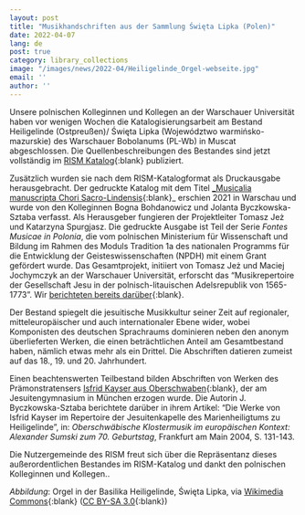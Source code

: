 ```yaml
---
layout: post
title: "Musikhandschriften aus der Sammlung Święta Lipka (Polen)"
date: 2022-04-07
lang: de
post: true
category: library_collections
image: "/images/news/2022-04/Heiligelinde_Orgel-webseite.jpg"
email: ''
author: ''
---
```


Unsere polnischen Kolleginnen und Kollegen an der Warschauer Universität haben vor wenigen Wochen die Katalogisierungsarbeit am Bestand Heiligelinde (Ostpreußen)/ Święta Lipka (Województwo warmińsko-mazurskie) des Warschauer Bobolanums (PL-Wb) in Muscat abgeschlossen. Die Quellenbeschreibungen des Bestandes sind jetzt vollständig im [RISM Katalog](https://opac.rism.info/search?View=rism&siglum=PL-Wb){:blank} publiziert. 

 Zusätzlich wurden sie nach dem RISM-Katalogformat als Druckausgabe herausgebracht. Der gedruckte Katalog mit dem Titel [_Musicalia manuscripta Chori Sacro-Lindensis](http://sublupa.pl/pl/p/A-VI.-Musicalia-manuscripta-Chori-Sacro-Lindensis/416){:blank}_ erschien 2021 in Warschau und wurde von den Kolleginnen Bogna Bohdanowicz und Jolanta Byczkowska-Sztaba verfasst. Als Herausgeber fungieren der Projektleiter Tomasz Jeż und Katarzyna Spurgjasz. Die gedruckte Ausgabe ist Teil der Serie _Fontes Musicae in Polonia_, die vom polnischen Ministerium für Wissenschaft und Bildung im Rahmen des Moduls Tradition 1a des nationalen Programms für die Entwicklung der Geisteswissenschaften (NPDH) mit einem Grant gefördert wurde. Das Gesamtprojekt, initiiert von Tomasz Jeż und Maciej Jochymczyk an der Warschauer Universität, erforscht das “Musikrepertoire der Gesellschaft Jesu in der polnisch-litauischen Adelsrepublik von 1565-1773”. Wir [berichteten bereits darüber](/events/2016/02/19/conference-the-music-repertoire-of-the-society-of.html){:blank}.

Der Bestand spiegelt die jesuitische Musikkultur seiner Zeit auf regionaler, mitteleuropäischer und auch internationaler Ebene wider, wobei Komponisten des deutschen Sprachraums dominieren neben den anonym überlieferten Werken, die einen beträchtlichen Anteil am Gesamtbestand haben, nämlich etwas mehr als ein Drittel. Die Abschriften datieren zumeist auf das 18., 19. und 20. Jahrhundert.

Einen beachtenswerten Teilbestand bilden Abschriften von Werken des Prämonstratensers [Isfrid Kayser aus Oberschwaben](https://opac.rism.info/search?View=rism&siglum=PL-Wb&author=kayser+Isfrid){:blank}, der am Jesuitengymnasium in München erzogen wurde. Die Autorin J. Byczkowska-Sztaba berichtete darüber in ihrem Artikel: “Die Werke von Isfrid Kayser im Repertoire der Jesuitenkapelle des Marienheiligtums zu Heiligelinde”, in: _Oberschwäbische Klostermusik im europäischen Kontext: Alexander Sumski zum 70. Geburtstag_, Frankfurt am Main 2004, S. 131-143. 

Die Nutzergemeinde des RISM freut sich über die Repräsentanz dieses außerordentlichen Bestandes im RISM-Katalog und dankt den polnischen Kolleginnen und Kollegen..

_Abbildung_: Orgel in der Basilika Heiligelinde, Święta Lipka, via [Wikimedia Commons](https://commons.wikimedia.org/wiki/File:Heilige_Linde_(17).JPG){:blank} ([CC BY-SA 3.0](https://creativecommons.org/licenses/by-sa/3.0/){:blank}) 

